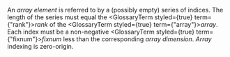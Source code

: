  



An *array element* is referred to by a (possibly empty) series of indices. The length of the series must equal the <GlossaryTerm styled={true} term={"rank"}><i>rank</i></GlossaryTerm> of the <GlossaryTerm styled={true} term={"array"}><i>array</i></GlossaryTerm>. Each index must be a non-negative <GlossaryTerm styled={true} term={"fixnum"}><i>fixnum</i></GlossaryTerm> less than the corresponding *array dimension*. *Array* indexing is zero-origin. 



